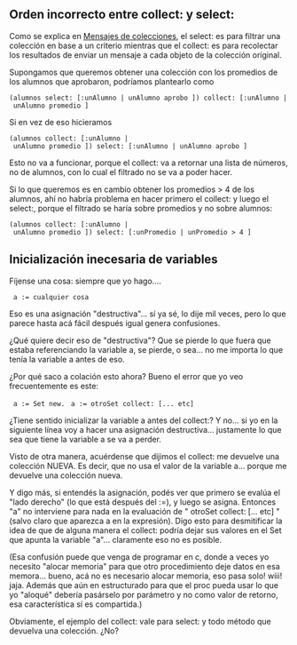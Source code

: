 Orden incorrecto entre collect: y select:
-----------------------------------------

Como se explica en [Mensajes de colecciones](mensajes-de-colecciones.html), el select: es para filtrar una colección en base a un criterio mientras que el collect: es para recolectar los resultados de enviar un mensaje a cada objeto de la colección original.

Supongamos que queremos obtener una colección con los promedios de los alumnos que aprobaron, podríamos plantearlo como

`(alumnos select: [:unAlumno | unAlumno aprobo ]) collect: [:unAlumno | unAlumno promedio ]`

Si en vez de eso hicieramos

`(alumnos collect: [:unAlumno | unAlumno promedio ]) select: [:unAlumno | unAlumno aprobo ]`

Esto no va a funcionar, porque el collect: va a retornar una lista de números, no de alumnos, con lo cual el filtrado no se va a poder hacer.

Si lo que queremos es en cambio obtener los promedios &gt; 4 de los alumnos, ahí no habría problema en hacer primero el collect: y luego el select:, porque el filtrado se haría sobre promedios y no sobre alumnos:

`(alumnos collect: [:unAlumno | unAlumno promedio ]) select: [:unPromedio | unPromedio > 4 ]`

Inicialización inecesaria de variables
--------------------------------------

Fíjense una cosa: siempre que yo hago....

` a := cualquier cosa`

Eso es una asignación "destructiva"... sí ya sé, lo dije mil veces, pero lo que parece hasta acá fácil después igual genera confusiones.

¿Qué quiere decir eso de "destructiva"? Que se pierde lo que fuera que estaba referenciando la variable a, se pierde, o sea... no me importa lo que tenía la variable a antes de eso.

¿Por qué saco a colación esto ahora? Bueno el error que yo veo frecuentemente es este:

` a := Set new.`
` a := otroSet collect: [... etc]`

¿Tiene sentido inicializar la variable a antes del collect:? Y no... si yo en la siguiente línea voy a hacer una asignación destructiva... justamente lo que sea que tiene la variable a se va a perder.

Visto de otra manera, acuérdense que dijimos el collect: me devuelve una colección NUEVA. Es decir, que no usa el valor de la variable a... porque me devuelve una colección nueva.

Y digo más, si entendés la asignación, podés ver que primero se evalúa el "lado derecho" (lo que está después del :=), y luego se asigna. Entonces "a" no interviene para nada en la evaluación de " otroSet collect: \[... etc\] " (salvo claro que aparezca a en la expresión). Digo esto para desmitificar la idea de que de alguna manera el collect: podría dejar sus valores en el Set que apunta la variable "a"... claramente eso no es posible.

(Esa confusión puede que venga de programar en c, donde a veces yo necesito "alocar memoria" para que otro procedimiento deje datos en esa memora... bueno, acá no es necesario alocar memoria, eso pasa solo! wiii! jaja. Además que aún en estructurado para que el proc pueda usar lo que yo "aloqué" debería pasárselo por parámetro y no como valor de retorno, esa característica sí es compartida.)

Obviamente, el ejemplo del collect: vale para select: y todo método que devuelva una colección. ¿No?
